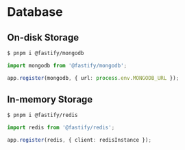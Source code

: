 # Database

## On-disk Storage

```sh
$ pnpm i @fastify/mongodb
```

```ts
import mongodb from '@fastify/mongodb';

app.register(mongodb, { url: process.env.MONGODB_URL });
```

## In-memory Storage

```sh
$ pnpm i @fastify/redis
```

```ts
import redis from '@fastify/redis';

app.register(redis, { client: redisInstance });
```
